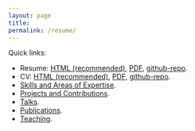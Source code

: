 ```yaml
---
layout: page
title: 
permalink: /resume/
---
```


Quick links:  
- Resume: [HTML (recommended)](resume.html), [PDF](mustafa_mustafa_resume.pdf), [github-repo](https://github.com/MustafaMustafa/curriculum_vitae).  
- CV: [HTML (recommended)](cv.html), [PDF](mustafa_mustafa_cv.pdf), [github-repo](https://github.com/MustafaMustafa/curriculum_vitae).  
- [Skills and Areas of Expertise](cv.html#skills-and-areas-of-expertise).  
- [Projects and Contributions](cv.html#projects-and-contributions).  
- [Talks](cv.html#talks).  
- [Publications](cv.html#publications).  
- [Teaching](cv.html#teaching).  
